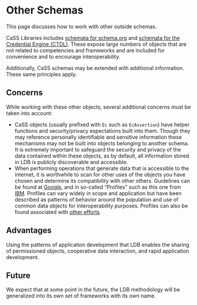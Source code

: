 # Other Schemas

This page discusses how to work with other outside schemas.

CaSS Libraries includes [schemata for schema.org](http://cassproject.github.io/CASS/docs/modules/org.schema.html) and [schemata for the Credential Engine (CTDL)](http://cassproject.github.io/CASS/docs/modules/org.credentialengine.html).  These expose large numbers of objects that are not related to competencies and frameworks and are included for convenience and to encourage interoperability.

Additionally, CaSS schemas may be extended with additional information. These same principles apply.

## Concerns

While working with these other objects, several additional concerns must be taken into account:
* CaSS objects (usually prefixed with ```Ec``` such as ```EcAssertion```) have helper functions and security/privacy expectations built into them. Though they may reference personally identifiable and sensitive information these mechanisms may not be built into objects belonging to another schema. It is extremely important to safeguard the security and privacy of the data contained within these objects, as by default, all information stored in LDB is publicly discoverable and accessible.
* When performing operations that generate data that is accessible to the internet, it is worthwhile to scan for other uses of the objects you have chosen and determine its compatibility with other others. Guidelines can be found at [Google](https://developers.google.com/search/docs/data-types/articles), and in so-called “Profiles” such as this one from [IBM](https://www.ibm.com/developerworks/rational/library/basic-profile-linked-data/index.html). Profiles can vary widely in scope and application but have been described as patterns of behavior around the population and use of common data objects for interoperability purposes. Profiles can also be found associated with [other efforts](http://datainteroperability.org/research-activity-xapi-data-interoperability/xapi-profiles/).

## Advantages

Using the patterns of application development that LDB enables the sharing of permissioned objects, cooperative data interaction, and rapid application development.

## Future

We expect that at some point in the future, the LDB methodology will be generalized into its own set of frameworks with its own name.